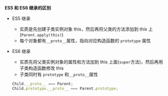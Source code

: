 **ES5 和 ES6 继承的区别**

- ES5 继承
  - 实质是先创建子类实例对象 this，然后再将父类的方法添加到 this 上(`Parent.apply(this)`)
  - 每个对象都有`__proto__`属性，指向对应构造函数的 `prototype` 属性
- ES6 继承

  - 实质先将父类实例对象的属性和方法加到 this 上面(`super`方法)，然后再用子类构造函数修改 this
  - 子类同时有 `prototype` 和`__proto__`属性

  ```js
  Child.__proto__ === Parent;
  Child.prototype.__proto__ === Parent.prototype;
  ```
